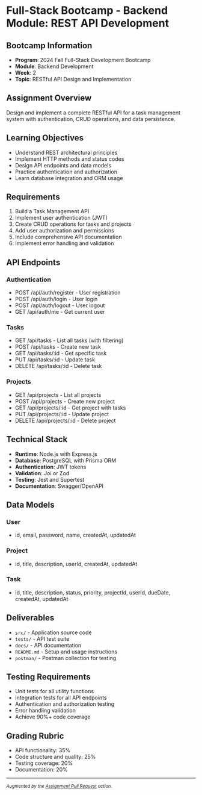 # Full-Stack Bootcamp - Backend Module: REST API Development

## Bootcamp Information

- **Program**: 2024 Fall Full-Stack Development Bootcamp
- **Module**: Backend Development
- **Week**: 2
- **Topic**: RESTful API Design and Implementation

## Assignment Overview

Design and implement a complete RESTful API for a task management system with
authentication, CRUD operations, and data persistence.

## Learning Objectives

- Understand REST architectural principles
- Implement HTTP methods and status codes
- Design API endpoints and data models
- Practice authentication and authorization
- Learn database integration and ORM usage

## Requirements

1. Build a Task Management API
2. Implement user authentication (JWT)
3. Create CRUD operations for tasks and projects
4. Add user authorization and permissions
5. Include comprehensive API documentation
6. Implement error handling and validation

## API Endpoints

### Authentication

- POST /api/auth/register - User registration
- POST /api/auth/login - User login
- POST /api/auth/logout - User logout
- GET /api/auth/me - Get current user

### Tasks

- GET /api/tasks - List all tasks (with filtering)
- POST /api/tasks - Create new task
- GET /api/tasks/:id - Get specific task
- PUT /api/tasks/:id - Update task
- DELETE /api/tasks/:id - Delete task

### Projects

- GET /api/projects - List all projects
- POST /api/projects - Create new project
- GET /api/projects/:id - Get project with tasks
- PUT /api/projects/:id - Update project
- DELETE /api/projects/:id - Delete project

## Technical Stack

- **Runtime**: Node.js with Express.js
- **Database**: PostgreSQL with Prisma ORM
- **Authentication**: JWT tokens
- **Validation**: Joi or Zod
- **Testing**: Jest and Supertest
- **Documentation**: Swagger/OpenAPI

## Data Models

### User

- id, email, password, name, createdAt, updatedAt

### Project

- id, title, description, userId, createdAt, updatedAt

### Task

- id, title, description, status, priority, projectId, userId, dueDate,
  createdAt, updatedAt

## Deliverables

- `src/` - Application source code
- `tests/` - API test suite
- `docs/` - API documentation
- `README.md` - Setup and usage instructions
- `postman/` - Postman collection for testing

## Testing Requirements

- Unit tests for all utility functions
- Integration tests for all API endpoints
- Authentication and authorization testing
- Error handling validation
- Achieve 90%+ code coverage

## Grading Rubric

- API functionality: 35%
- Code structure and quality: 25%
- Testing coverage: 20%
- Documentation: 20%

---
<sub>*Augmented by the [Assignment Pull Request](https://github.com/majikmate/assignment-pull-request) action.*</sub>

